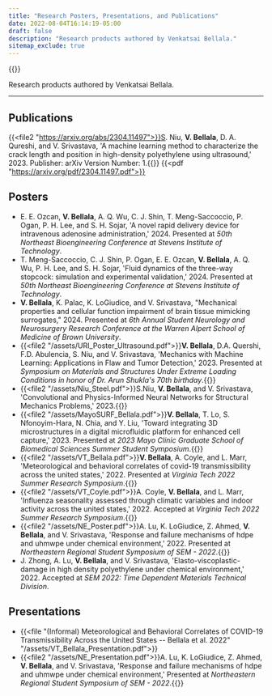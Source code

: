 ```yaml
---
title: "Research Posters, Presentations, and Publications"
date: 2022-08-04T16:14:19-05:00
draft: false
description: "Research products authored by Venkatsai Bellala."
sitemap_exclude: true
---
```


{{<orcid>}}

Research products authored by Venkatsai Bellala.

***

## Publications

{{<file2 "https://arxiv.org/abs/2304.11497">}}S. Niu, **V. Bellala**, D. A. Qureshi, and V. Srivastava, 'A machine learning method to characterize the crack length and position in high-density polyethylene using ultrasound,' 2023. Publisher: arXiv Version Number: 1.{{</file2>}}
{{<pdf "https://arxiv.org/pdf/2304.11497.pdf">}}

## Posters
- E. E. Ozcan, **V. Bellala**, A. Q. Wu, C. J. Shin, T. Meng-Saccoccio, P. Ogan, P. H. Lee, and S. H. Sojar, 'A novel rapid delivery device for intravenous adenosine administration,' 2024. Presented at *50th Northeast Bioengineering Conference at Stevens Institute of Technology*.
- T. Meng-Saccoccio, C. J. Shin, P. Ogan, E. E. Ozcan, **V. Bellala**, A. Q. Wu, P. H. Lee, and S. H. Sojar, 'Fluid dynamics of the three-way stopcock: simulation and experimental validation,' 2024. Presented at *50th Northeast Bioengineering Conference at Stevens Institute of Technology*.
- **V. Bellala**, K. Palac, K. LoGiudice, and V. Srivastava, "Mechanical properties and cellular function impairment of brain
tissue mimicking surrogates," 2024. Presented at *6th Annual Student Neurology and Neurosurgery Research
Conference at the Warren Alpert School of Medicine of Brown University*.
- {{<file2 "/assets/URI_Poster_Ultrasound.pdf">}}**V. Bellala**, D.A. Quershi, F.D. Abulencia, S. Niu, and V. Srivastava, 'Mechanics with Machine Learning: Applications in Flaw and Tumor Detection,' 2023. Presented at *Symposium on Materials and Structures Under Extreme Loading Conditions in honor of Dr. Arun Shukla's 70th birthday*.{{</file2>}}
- {{<file2 "/assets/Niu_Steel.pdf">}}S.Niu, **V. Bellala**, and V. Srivastava, 'Convolutional and Physics-Informed Neural Networks for Structural Mechanics Problems,' 2023.{{</file2>}}
- {{<file2 "/assets/MayoSURF_Bellala.pdf">}}**V. Bellala**, T. Lo, S. Nfonoyim-Hara, N. Chia, and Y. Liu, 'Toward integrating 3D microstructures in a digital microfluidic platform for enhanced cell capture,' 2023. Presented at *2023 Mayo Clinic Graduate School of Biomedical Sciences Summer Student Symposium*.{{</file2>}}
- {{<file2 "/assets/VT_Bellala.pdf">}}**V. Bellala**, A. Coyle, and L. Marr, 'Meteorological and behavioral correlates of covid-19 transmissibility across the united states,' 2022. Presented at *Virginia Tech 2022 Summer Research Symposium*.{{</file2>}}
- {{<file2 "/assets/VT_Coyle.pdf">}}A. Coyle, **V. Bellala**, and L. Marr, 'Influenza seasonality assessed through climatic variables and indoor activity across the united states,' 2022. Accepted at *Virginia Tech 2022 Summer Research Symposium*.{{</file2>}}
- {{<file2 "/assets/NE_Poster.pdf">}}A. Lu, K. LoGiudice, Z. Ahmed, **V. Bellala**, and V. Srivastava, 'Response and failure mechanisms of hdpe and uhmwpe under chemical environment,' 2022. Presented at *Northeastern Regional Student Symposium of SEM - 2022*.{{</file2>}}
- J. Zhong, A. Lu, **V. Bellala**, and V. Srivastava, 'Elasto-viscoplastic-damage in high density polyethylene under chemical environment,' 2022. Accepted at *SEM 2022: Time Dependent Materials Technical Division*.



## Presentations
- {{<file "(Informal) Meteorological and Behavioral Correlates of COVID-19 Transmissibility Across the United States -- Bellala et al. 2022" "/assets/VT_Bellala_Presentation.pdf">}}
- {{<file2 "/assets/NE_Presentation.pdf">}}A. Lu, K. LoGiudice, Z. Ahmed, **V. Bellala**, and V. Srivastava, 'Response and failure mechanisms of hdpe and uhmwpe under chemical environment,' Presented at *Northeastern Regional Student Symposium of SEM - 2022*.{{</file2>}}